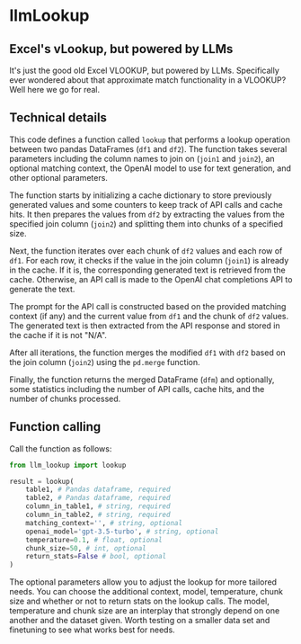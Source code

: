 # llmLookup

## Excel's vLookup, but powered by LLMs
It's just the good old Excel VLOOKUP, but powered by LLMs. Specifically ever wondered about that approximate match functionality in a VLOOKUP? Well here we go for real.

## Technical details
This code defines a function called `lookup` that performs a lookup operation between two pandas DataFrames (`df1` and `df2`). The function takes several parameters including the column names to join on (`join1` and `join2`), an optional matching context, the OpenAI model to use for text generation, and other optional parameters.

The function starts by initializing a cache dictionary to store previously generated values and some counters to keep track of API calls and cache hits. It then prepares the values from `df2` by extracting the values from the specified join column (`join2`) and splitting them into chunks of a specified size.

Next, the function iterates over each chunk of `df2` values and each row of `df1`. For each row, it checks if the value in the join column (`join1`) is already in the cache. If it is, the corresponding generated text is retrieved from the cache. Otherwise, an API call is made to the OpenAI chat completions API to generate the text.

The prompt for the API call is constructed based on the provided matching context (if any) and the current value from `df1` and the chunk of `df2` values. The generated text is then extracted from the API response and stored in the cache if it is not "N/A".

After all iterations, the function merges the modified `df1` with `df2` based on the join column (`join2`) using the `pd.merge` function.

Finally, the function returns the merged DataFrame (`dfm`) and optionally, some statistics including the number of API calls, cache hits, and the number of chunks processed.

## Function calling

Call the function as follows:

```python
from llm_lookup import lookup

result = lookup(
    table1, # Pandas dataframe, required
    table2, # Pandas dataframe, required
    column_in_table1, # string, required
    column_in_table2, # string, required
    matching_context='', # string, optional
    openai_model='gpt-3.5-turbo', # string, optional
    temperature=0.1, # float, optional
    chunk_size=50, # int, optional
    return_stats=False # bool, optional
)
```

The optional parameters allow you to adjust the lookup for more tailored needs. You can choose the additional context, model, temperature, chunk size and whether or not to return stats on the lookup calls. The model, temperature and chunk size are an interplay that strongly depend on one another and the dataset given. Worth testing on a smaller data set and finetuning to see what works best for needs.
